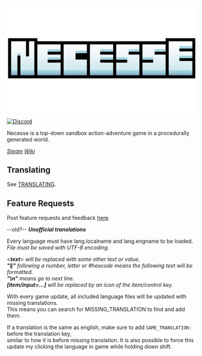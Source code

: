 ![Logo](core/assets/sprites/ui/logo.png)

[![Discord](https://img.shields.io/discord/391020510269669376.svg?logo=discord&logoColor=white&logoWidth=20&labelColor=7289DA&label=Discord&color=17cf48)](https://discord.gg/FAFgrKD)  

Necesse is a top-down sandbox action-adventure game in a procedurally generated world.

_[Steam](https://store.steampowered.com/app/1169040/Necesse/)_
_[Wiki](https://necessewiki.com/)_


## Translating

See [TRANSLATING](TRANSLATING.md).

## Feature Requests

Post feature requests and feedback [here](https://discord.gg/nku495HeT8).



--old?--
***Unofficial translations***

Every language must have lang.localname and lang.engname to be loaded.      
*File must be saved with UTF-8 encoding.*

\<***text***> *will be replaced with some other text or value.*          
***"§"*** *following a number, letter or #hexcode means the following text will be formatted.*         
***"\n"*** *means go to next line.*             
***[item/input=...]*** *will be replaced by an icon of the item/control key.*          

With every game update, all included language files will be updated with missing translations.             
This means you can search for MISSING_TRANSLATION to find and add them.        

If a translation is the same as english, make sure to add `SAME_TRANSLATION:` before the translation key,         
similar to how it is before missing translation. It is also possible to force this update my clicking the language in game while holding down shift.         
